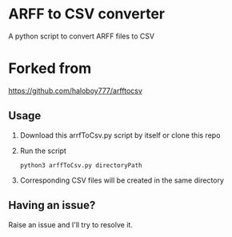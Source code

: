 # ARFF to CSV converter

A python script to convert ARFF files to CSV

# Forked from

https://github.com/haloboy777/arfftocsv

## Usage

1. Download this arrfToCsv.py script by itself or clone this repo
2. Run the script

    ```
    python3 arffToCsv.py directoryPath
    ```

3. Corresponding CSV files will be created in the same directory

## Having an issue?

Raise an issue and I'll try to resolve it.
